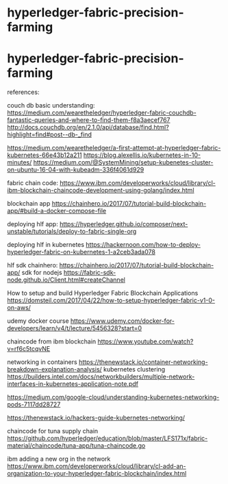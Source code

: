 # hyperledger-fabric-precision-farming
# hyperledger-fabric-precision-farming


references:



couch db basic understanding:
https://medium.com/wearetheledger/hyperledger-fabric-couchdb-fantastic-queries-and-where-to-find-them-f8a3aecef767
http://docs.couchdb.org/en/2.1.0/api/database/find.html?highlight=find#post--db-_find



https://medium.com/wearetheledger/a-first-attempt-at-hyperledger-fabric-kubernetes-66e43b12a211
https://blog.alexellis.io/kubernetes-in-10-minutes/
https://medium.com/@SystemMining/setup-kubenetes-cluster-on-ubuntu-16-04-with-kubeadm-336f4061d929


fabric chain code:
https://www.ibm.com/developerworks/cloud/library/cl-ibm-blockchain-chaincode-development-using-golang/index.html

blockchain app
https://chainhero.io/2017/07/tutorial-build-blockchain-app/#build-a-docker-compose-file

deploying hlf app:
https://hyperledger.github.io/composer/next-unstable/tutorials/deploy-to-fabric-single-org

deploying hlf in kubernetes
https://hackernoon.com/how-to-deploy-hyperledger-fabric-on-kubernetes-1-a2ceb3ada078

hlf sdk chainhero:
https://chainhero.io/2017/07/tutorial-build-blockchain-app/
        sdk for nodejs
          https://fabric-sdk-node.github.io/Client.html#createChannel

How to setup and build Hyperledger Fabric Blockchain Applications
https://domsteil.com/2017/04/22/how-to-setup-hyperledger-fabric-v1-0-on-aws/

udemy docker course
https://www.udemy.com/docker-for-developers/learn/v4/t/lecture/5456328?start=0

chaincode from ibm blockchain
https://www.youtube.com/watch?v=rf6c5tcqvNE

networking in containers
https://thenewstack.io/container-networking-breakdown-explanation-analysis/
kubernetes clustering
https://builders.intel.com/docs/networkbuilders/multiple-network-interfaces-in-kubernetes-application-note.pdf

https://medium.com/google-cloud/understanding-kubernetes-networking-pods-7117dd28727

https://thenewstack.io/hackers-guide-kubernetes-networking/

chaincode for tuna supply chain
https://github.com/hyperledger/education/blob/master/LFS171x/fabric-material/chaincode/tuna-app/tuna-chaincode.go


ibm adding a new org in the network
https://www.ibm.com/developerworks/cloud/library/cl-add-an-organization-to-your-hyperledger-fabric-blockchain/index.html

